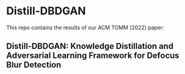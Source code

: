 # Distill-DBDGAN
This repo contains the results of our ACM TOMM (2022) paper:
## Distill-DBDGAN: Knowledge Distillation and Adversarial Learning Framework for Defocus Blur Detection
